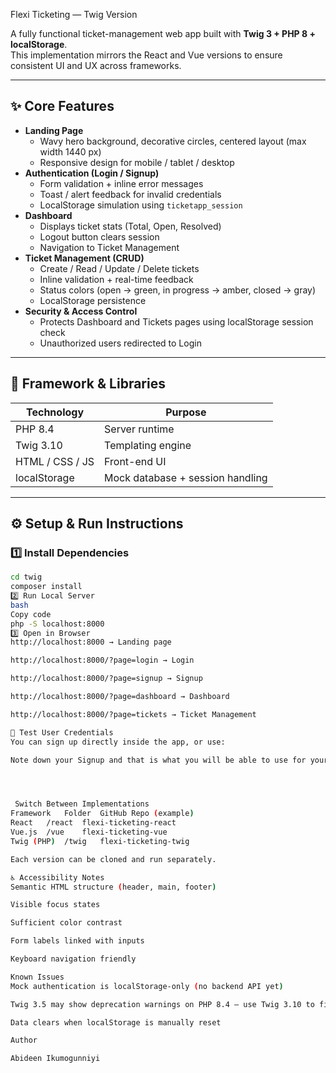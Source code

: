 Flexi Ticketing — Twig Version

A fully functional ticket-management web app built with **Twig 3 + PHP 8 + localStorage**.  
This implementation mirrors the React and Vue versions to ensure consistent UI and UX across frameworks.

---

## ✨ Core Features

- **Landing Page**
  - Wavy hero background, decorative circles, centered layout (max width 1440 px)
  - Responsive design for mobile / tablet / desktop  
- **Authentication (Login / Signup)**
  - Form validation + inline error messages
  - Toast / alert feedback for invalid credentials
  - LocalStorage simulation using `ticketapp_session`
- **Dashboard**
  - Displays ticket stats (Total, Open, Resolved)
  - Logout button clears session
  - Navigation to Ticket Management
- **Ticket Management (CRUD)**
  - Create / Read / Update / Delete tickets
  - Inline validation + real-time feedback
  - Status colors (open → green, in progress → amber, closed → gray)
  - LocalStorage persistence
- **Security & Access Control**
  - Protects Dashboard and Tickets pages using localStorage session check
  - Unauthorized users redirected to Login

---

## 🧰 Framework & Libraries

| Technology | Purpose |
|-------------|----------|
| PHP 8.4 | Server runtime |
| Twig 3.10 | Templating engine |
| HTML / CSS / JS | Front-end UI |
| localStorage | Mock database + session handling |

---

## ⚙️ Setup & Run Instructions

### 1️⃣ Install Dependencies
```bash
cd twig
composer install
2️⃣ Run Local Server
bash
Copy code
php -S localhost:8000
3️⃣ Open in Browser
http://localhost:8000 → Landing page

http://localhost:8000/?page=login → Login

http://localhost:8000/?page=signup → Signup

http://localhost:8000/?page=dashboard → Dashboard

http://localhost:8000/?page=tickets → Ticket Management

🔐 Test User Credentials
You can sign up directly inside the app, or use:

Note down your Signup and that is what you will be able to use for your login




 Switch Between Implementations
Framework	Folder	GitHub Repo (example)
React	/react	flexi-ticketing-react
Vue.js	/vue	flexi-ticketing-vue
Twig (PHP)	/twig	flexi-ticketing-twig

Each version can be cloned and run separately.

♿ Accessibility Notes
Semantic HTML structure (header, main, footer)

Visible focus states

Sufficient color contrast

Form labels linked with inputs

Keyboard navigation friendly

Known Issues
Mock authentication is localStorage-only (no backend API yet)

Twig 3.5 may show deprecation warnings on PHP 8.4 — use Twig 3.10 to fix

Data clears when localStorage is manually reset

Author

Abideen Ikumogunniyi